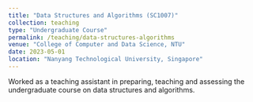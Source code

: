 ```yaml
---
title: "Data Structures and Algorithms (SC1007)"
collection: teaching
type: "Undergraduate Course"
permalink: /teaching/data-structures-algorithms
venue: "College of Computer and Data Science, NTU"
date: 2023-05-01
location: "Nanyang Technological University, Singapore"
---
```


Worked as a teaching assistant in preparing, teaching and assessing the undergraduate course on data structures and algorithms.

